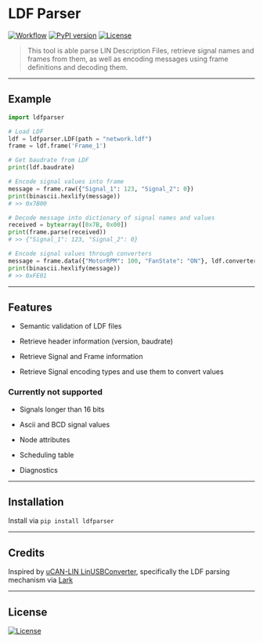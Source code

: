 # LDF Parser

[![Workflow](https://github.com/c4deszes/ldfparser/workflows/CI/badge.svg)](https://github.com/c4deszes/ldfparser/actions) [![PyPI version](https://badge.fury.io/py/ldfparser.svg)](https://badge.fury.io/py/ldfparser) [![License](http://img.shields.io/:license-mit-blue.svg?style=flat-square)](http://badges.mit-license.org)

> This tool is able parse LIN Description Files, retrieve signal names and frames from them, as well as encoding messages using frame definitions and decoding them.

---

## Example

```python
import ldfparser

# Load LDF
ldf = ldfparser.LDF(path = "network.ldf")
frame = ldf.frame('Frame_1')

# Get baudrate from LDF
print(ldf.baudrate)

# Encode signal values into frame
message = frame.raw({"Signal_1": 123, "Signal_2": 0})
print(binascii.hexlify(message))
# >> 0x7B00

# Decode message into dictionary of signal names and values
received = bytearray([0x7B, 0x00])
print(frame.parse(received))
# >> {"Signal_1": 123, "Signal_2": 0}

# Encode signal values through converters
message = frame.data({"MotorRPM": 100, "FanState": "ON"}, ldf.converters)
print(binascii.hexlify(message))
# >> 0xFE01

```

---

## Features

+ Semantic validation of LDF files

+ Retrieve header information (version, baudrate)

+ Retrieve Signal and Frame information

+ Retrieve Signal encoding types and use them to convert values

### Currently not supported

+ Signals longer than 16 bits

+ Ascii and BCD signal values

+ Node attributes

+ Scheduling table

+ Diagnostics

---

## Installation

Install via `pip install ldfparser`

---

## Credits

Inspired by [uCAN-LIN LinUSBConverter](https://github.com/uCAN-LIN/LinUSBConverter), specifically the LDF parsing mechanism via [Lark](https://github.com/lark-parser/lark)

---

## License

[![License](http://img.shields.io/:license-mit-blue.svg?style=flat-square)](http://badges.mit-license.org)
